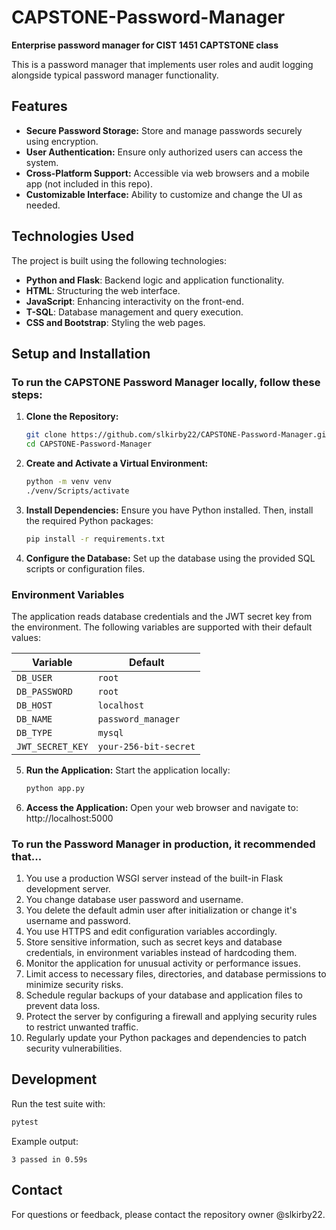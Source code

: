 # CAPSTONE-Password-Manager
**Enterprise password manager for CIST 1451 CAPTSTONE class**

This is a password manager that implements user roles and audit logging alongside typical password manager functionality.

## Features

- **Secure Password Storage:** Store and manage passwords securely using encryption.
- **User Authentication:** Ensure only authorized users can access the system.
- **Cross-Platform Support:** Accessible via web browsers and a mobile app (not included in this repo).
- **Customizable Interface:** Ability to customize and change the UI as needed.

## Technologies Used

The project is built using the following technologies:

- **Python and Flask**: Backend logic and application functionality.
- **HTML**: Structuring the web interface.
- **JavaScript**: Enhancing interactivity on the front-end.
- **T-SQL**: Database management and query execution.
- **CSS and Bootstrap**: Styling the web pages.

## Setup and Installation

### To run the CAPSTONE Password Manager locally, follow these steps:

1. **Clone the Repository:**
   ```bash
   git clone https://github.com/slkirby22/CAPSTONE-Password-Manager.git
   cd CAPSTONE-Password-Manager

2. **Create and Activate a Virtual Environment:**
    ```bash
    python -m venv venv
    ./venv/Scripts/activate

3. **Install Dependencies:**
Ensure you have Python installed. Then, install the required Python packages:
    ```bash
    pip install -r requirements.txt

4. **Configure the Database:**
Set up the database using the provided SQL scripts or configuration files.

### Environment Variables

The application reads database credentials and the JWT secret key from the environment. The following variables are supported with their default values:

| Variable | Default |
| --- | --- |
| `DB_USER` | `root` |
| `DB_PASSWORD` | `root` |
| `DB_HOST` | `localhost` |
| `DB_NAME` | `password_manager` |
| `DB_TYPE` | `mysql` |
| `JWT_SECRET_KEY` | `your-256-bit-secret` |

5. **Run the Application:**
Start the application locally:
    ```bash
    python app.py

6. **Access the Application:**
Open your web browser and navigate to:
http://localhost:5000


### To run the Password Manager in production, it recommended that...
1. You use a production WSGI server instead of the built-in Flask development server.
2. You change database user password and username.
3. You delete the default admin user after initialization or change it's username and password.
4. You use HTTPS and edit configuration variables accordingly.
5. Store sensitive information, such as secret keys and database credentials, in environment variables instead of hardcoding them.
6. Monitor the application for unusual activity or performance issues.
7. Limit access to necessary files, directories, and database permissions to minimize security risks.
8. Schedule regular backups of your database and application files to prevent data loss.
9. Protect the server by configuring a firewall and applying security rules to restrict unwanted traffic.
10. Regularly update your Python packages and dependencies to patch security vulnerabilities.
## Development

Run the test suite with:
```bash
pytest
```

Example output:
```
3 passed in 0.59s
```



## Contact
For questions or feedback, please contact the repository owner @slkirby22.